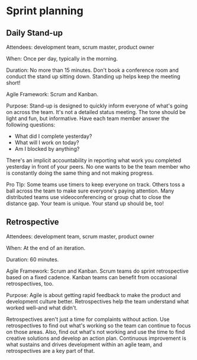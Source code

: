 # Sprint planning

## Daily Stand-up


Attendees: development team, scrum master, product owner

When: Once per day, typically in the morning.

Duration: No more than 15 minutes. Don't book a conference room and conduct the stand up sitting down. Standing up helps keep the meeting short!

Agile Framework: Scrum and Kanban.

Purpose: Stand-up is designed to quickly inform everyone of what's going on across the team. It's not a detailed status meeting. The tone should be light and fun, but informative. Have each team member answer the following questions:

*  What did I complete yesterday?
* What will I work on today?
* Am I blocked by anything?

There's an implicit accountability in reporting what work you completed yesterday in front of your peers. No one wants to be the team member who is constantly doing the same thing and not making progress. 

Pro TIp:
Some teams use timers to keep everyone on track. Others toss a ball across the team to make sure everyone's paying attention. Many distributed teams use videoconferencing or group chat to close the distance gap. Your team is unique. Your stand up should be, too!

## Retrospective

Attendees: development team, scrum master, product owner

When: At the end of an iteration.

Duration: 60 minutes.

Agile Framework: Scrum and Kanban. Scrum teams do sprint retrospective based on a fixed cadence. Kanban teams can benefit from occasional retrospectives, too.

Purpose: Agile is about getting rapid feedback to make the product and development culture better. Retrospectives help the team understand what worked well–and what didn't.

Retrospectives aren't just a time for complaints without action. Use retrospectives to find out what's working so the team can continue to focus on those areas. Also, find out what's not working and use the time to find creative solutions and develop an action plan. Continuous improvement is what sustains and drives development within an agile team, and retrospectives are a key part of that. 
